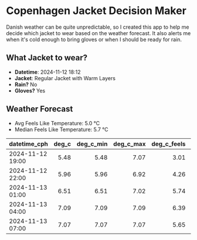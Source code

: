 
# Copenhagen Jacket Decision Maker

Danish weather can be quite unpredictable, so I created this app to help me decide which jacket to wear based on the weather forecast. 
It also alerts me when it's cold enough to bring gloves or when I should be ready for rain.

## What Jacket to wear?

- **Datetime**: 2024-11-12 18:12
- **Jacket**: Regular Jacket with Warm Layers
- **Rain?** No
- **Gloves?** Yes

## Weather Forecast
- Avg Feels Like Temperature: 5.0 °C
- Median Feels Like Temperature: 5.7 °C

| datetime_cph     |   deg_c |   deg_c_min |   deg_c_max |   deg_c_feels | weather   | wind   | rain   |
|:-----------------|--------:|------------:|------------:|--------------:|:----------|:-------|:-------|
| 2024-11-12 19:00 |    5.48 |        5.48 |        7.07 |          3.01 | Clouds    | Low    | None   |
| 2024-11-12 22:00 |    5.96 |        5.96 |        6.92 |          4.26 | Clouds    | Low    | None   |
| 2024-11-13 01:00 |    6.51 |        6.51 |        7.02 |          5.74 | Clouds    | Low    | None   |
| 2024-11-13 04:00 |    7.09 |        7.09 |        7.09 |          6.39 | Clouds    | Low    | None   |
| 2024-11-13 07:00 |    7.07 |        7.07 |        7.07 |          5.65 | Clouds    | Low    | None   |
        